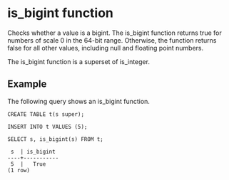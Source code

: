 # is\_bigint function<a name="r_is_bigint"></a>

Checks whether a value is a bigint\. The is\_bigint function returns true for numbers of scale 0 in the 64\-bit range\. Otherwise, the function returns false for all other values, including null and floating point numbers\.

The is\_bigint function is a superset of is\_integer\.

## Example<a name="r_is_bigint_example"></a>

The following query shows an is\_bigint function\.

```
CREATE TABLE t(s super);

INSERT INTO t VALUES (5);

SELECT s, is_bigint(s) FROM t;

 s  | is_bigint
----+-----------
 5  |   True
(1 row)
```